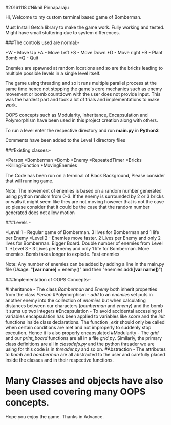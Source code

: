 #20161118
#Nikhil Pinnaparaju

Hi, Welcome to my custom terminal based game of Bomberman.

Must Install Getch library to make the game work.
Fully working and tested.
Might have small stuttering due to system differences.

###The controls used are normal:-

*W - Move Up
*A - Move Left
*S - Move Down
*D - Move right
*B - Plant Bomb
*Q - Quit

Enemies are spawned at random locations and so are the bricks leading to multiple possible levels in a single level itself.

The game using threading and so it runs multiple parallel process at the same time hence not stopping the game's core mechanics such as enemy movement
or bomb countdown with the user does not provide input. This was the hardest part and took a lot of trials and implementations to make work.

OOPS concepts such as Modularity, Inheritance, Encapsulation and Polymorphism have been used in this project creation along with others.

To run a level enter the respective directory and run **main.py** in **Python3**

Comments have been added to the Level 1 directory files

###Existing classes:-

*Person
*Bomberman
*Bomb
*Enemy
*RepeatedTimer
*Bricks
*KillingFunction
*MovingEnemies

The Code has been run on a terminal of Black Background, Please consider that will running game.

Note: The movement of enemies is based on a random number generated using python random from 0-3. If the enemy is surrounded by 2 or 3 bricks or walls
it might seem like they are not moving however that is not the case so please consider that it could be the case that the random number generated does
not allow motion

###Levels - 

*Level 1 - Regular game of Bomberman. 3 lives for Bomberman and 1 life per Enemy
*Level 2 - Enemies move faster. 2 Lives per Enemy and only 2 lives for Bomberman. Bigger Board. Double number of enemies from Level 1. 
*Level 3 - 3 Lives per Enemy and only 1 life for Bomberman. More enemies. Bomb takes longer to explode. Fast enemies

Note: Any number of enemies can be added by adding a line in the main.py file (Usage: "**[var name]** = enemy()" and then "enemies.add(**[var name])**")

###Implementation of OOPS Concepts:- 

#Inheritance - The class *Bomberman* and *Enemy* both inherit properties from the class *Person*
#Polymorphism - *add* to an *enemies* set puts in another enemy into the collection of *enemies* but when calculating distances between our characters (*bomberman* and *enemy*) and the bomb it sums up two integers
#Encapsulation - To avoid accidental accessing of variables encapsulation has been applied to variables like *score* and the *init* functions inside class declarations. The function *_exit* should only be called when certain conditions are met and not improperly to suddenly stop execution. Hence it is also properly encapsulated
#Modularity - The *grid* and our *print_board* functions are all in a file *grid.py*. Similarly, the primary class definitions are all in *classdefs.py* and the python threader we are using for this code is in *threader.py* and so on.
#Abstraction - The attributes to *bomb* and *bomberman* are all abstracted to the user and carefully placed inside the classes and in their respective functions.
# Many Classes and objects have also been used covering many OOPS concepts.

Hope you enjoy the game.
Thanks in Advance.

